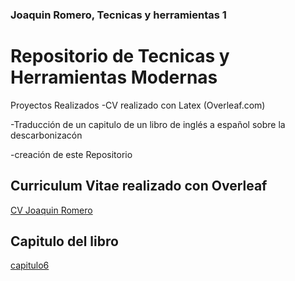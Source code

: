 ### Joaquin Romero, Tecnicas y herramientas 1

# Repositorio de Tecnicas y Herramientas Modernas

Proyectos Realizados
-CV realizado con Latex (Overleaf.com)

-Traducción de un  capitulo de un libro de inglés a español sobre la descarbonizacón

-creación de este Repositorio


## Curriculum Vitae realizado con Overleaf

[CV Joaquin Romero](https://github.com/joacoromeror00/joacoromeror00/blob/971133f784e7c8a1d4eb623d5798bd6761b59c8e/CV_JoaquinRomeroLatex.pdf)

## Capitulo del libro

[capitulo6](https://github.com/joacoromeror00/joacoromeror00/blob/971133f784e7c8a1d4eb623d5798bd6761b59c8e/capitulo6.pdf)
